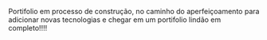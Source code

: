 Portifolio em processo de construção, no caminho do aperfeiçoamento para adicionar novas tecnologias e chegar em um portifolio lindão em completo!!!! 
